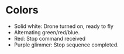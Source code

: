 # Colors


- Solid white: Drone turned on, ready to fly
- Alternating green/red/blue.
- Red: Stop command received
- Purple glimmer: Stop sequence completed.
